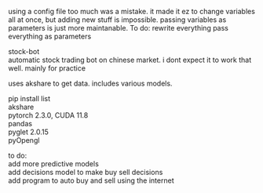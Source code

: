 using a config file too much was a mistake. it made it ez to change variables all at once, but adding new stuff is impossible. passing variables as parameters 
is just more maintanable.
To do:
rewrite everything
pass everything as parameters  

stock-bot <br/>
automatic stock trading bot on chinese market. i dont expect it to work that well. mainly for practice<br/>

uses akshare to get data. includes various models.<br/>

pip install list<br/>
akshare<br/>
pytorch 2.3.0, CUDA 11.8<br/>
pandas<br/>
pyglet 2.0.15<br/>
pyOpengl<br/>

to do: <br/>
add more predictive models<br/>
add decisions model to make buy sell decisions<br/>
add program to auto buy and sell using the internet<br/>